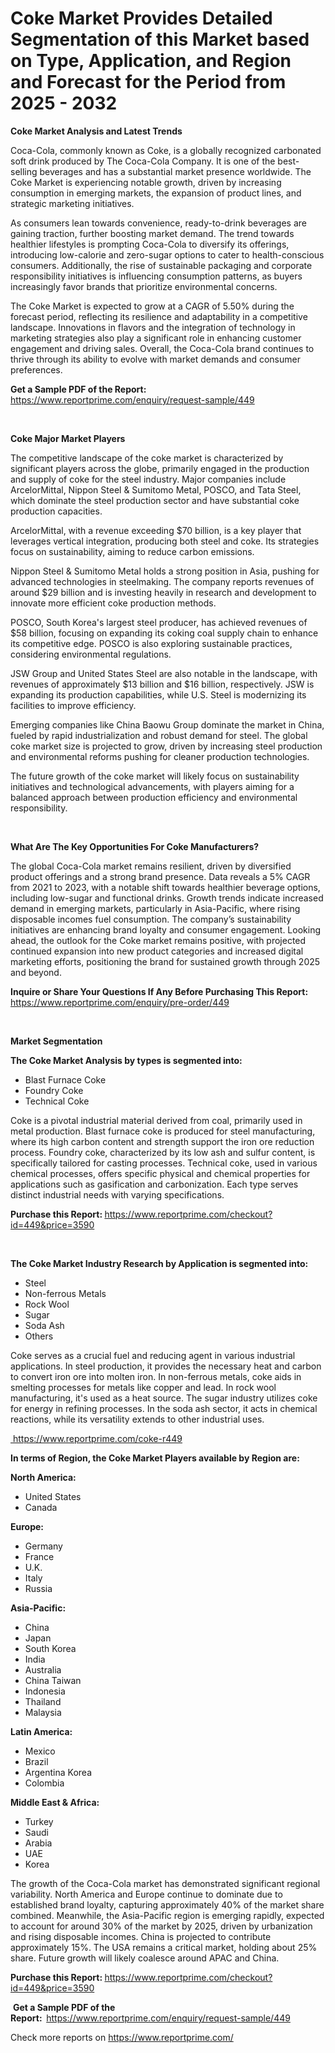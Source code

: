 <p><h1>Coke Market Provides Detailed Segmentation of this Market based on Type, Application, and Region and Forecast for the Period from 2025 - 2032</h1></p><p><strong>Coke Market Analysis and Latest Trends</strong></p>
<p><p>Coca-Cola, commonly known as Coke, is a globally recognized carbonated soft drink produced by The Coca-Cola Company. It is one of the best-selling beverages and has a substantial market presence worldwide. The Coke Market is experiencing notable growth, driven by increasing consumption in emerging markets, the expansion of product lines, and strategic marketing initiatives. </p><p>As consumers lean towards convenience, ready-to-drink beverages are gaining traction, further boosting market demand. The trend towards healthier lifestyles is prompting Coca-Cola to diversify its offerings, introducing low-calorie and zero-sugar options to cater to health-conscious consumers. Additionally, the rise of sustainable packaging and corporate responsibility initiatives is influencing consumption patterns, as buyers increasingly favor brands that prioritize environmental concerns.</p><p>The Coke Market is expected to grow at a CAGR of 5.50% during the forecast period, reflecting its resilience and adaptability in a competitive landscape. Innovations in flavors and the integration of technology in marketing strategies also play a significant role in enhancing customer engagement and driving sales. Overall, the Coca-Cola brand continues to thrive through its ability to evolve with market demands and consumer preferences.</p></p>
<p><strong>Get a Sample PDF of the Report:&nbsp;</strong> <a href="https://www.reportprime.com/enquiry/request-sample/449?utm_campaign=2235&utm_medium=2&utm_source=Github&utm_content=ia&utm_term=18032025&utm_id=coke">https://www.reportprime.com/enquiry/request-sample/449</a></p>
<p>&nbsp;</p>
<p><strong>Coke Major Market Players</strong></p>
<p><p>The competitive landscape of the coke market is characterized by significant players across the globe, primarily engaged in the production and supply of coke for the steel industry. Major companies include ArcelorMittal, Nippon Steel & Sumitomo Metal, POSCO, and Tata Steel, which dominate the steel production sector and have substantial coke production capacities. </p><p>ArcelorMittal, with a revenue exceeding $70 billion, is a key player that leverages vertical integration, producing both steel and coke. Its strategies focus on sustainability, aiming to reduce carbon emissions.</p><p>Nippon Steel & Sumitomo Metal holds a strong position in Asia, pushing for advanced technologies in steelmaking. The company reports revenues of around $29 billion and is investing heavily in research and development to innovate more efficient coke production methods.</p><p>POSCO, South Korea's largest steel producer, has achieved revenues of $58 billion, focusing on expanding its coking coal supply chain to enhance its competitive edge. POSCO is also exploring sustainable practices, considering environmental regulations.</p><p>JSW Group and United States Steel are also notable in the landscape, with revenues of approximately $13 billion and $16 billion, respectively. JSW is expanding its production capabilities, while U.S. Steel is modernizing its facilities to improve efficiency.</p><p>Emerging companies like China Baowu Group dominate the market in China, fueled by rapid industrialization and robust demand for steel. The global coke market size is projected to grow, driven by increasing steel production and environmental reforms pushing for cleaner production technologies.</p><p>The future growth of the coke market will likely focus on sustainability initiatives and technological advancements, with players aiming for a balanced approach between production efficiency and environmental responsibility.</p></p>
<p>&nbsp;</p>
<p><strong>What Are The Key Opportunities For Coke Manufacturers?</strong></p>
<p><p>The global Coca-Cola market remains resilient, driven by diversified product offerings and a strong brand presence. Data reveals a 5% CAGR from 2021 to 2023, with a notable shift towards healthier beverage options, including low-sugar and functional drinks. Growth trends indicate increased demand in emerging markets, particularly in Asia-Pacific, where rising disposable incomes fuel consumption. The company’s sustainability initiatives are enhancing brand loyalty and consumer engagement. Looking ahead, the outlook for the Coke market remains positive, with projected continued expansion into new product categories and increased digital marketing efforts, positioning the brand for sustained growth through 2025 and beyond.</p></p>
<p><strong>Inquire or Share Your Questions If Any Before Purchasing This Report:</strong> <a href="https://www.reportprime.com/enquiry/pre-order/449?utm_campaign=2235&utm_medium=2&utm_source=Github&utm_content=ia&utm_term=18032025&utm_id=coke">https://www.reportprime.com/enquiry/pre-order/449</a></p>
<p>&nbsp;</p>
<p><strong>Market Segmentation</strong></p>
<p><strong>The Coke Market Analysis by types is segmented into:</strong></p>
<p><ul><li>Blast Furnace Coke</li><li>Foundry Coke</li><li>Technical Coke</li></ul></p>
<p><p>Coke is a pivotal industrial material derived from coal, primarily used in metal production. Blast furnace coke is produced for steel manufacturing, where its high carbon content and strength support the iron ore reduction process. Foundry coke, characterized by its low ash and sulfur content, is specifically tailored for casting processes. Technical coke, used in various chemical processes, offers specific physical and chemical properties for applications such as gasification and carbonization. Each type serves distinct industrial needs with varying specifications.</p></p>
<p><strong>Purchase this Report:&nbsp;</strong><a href="https://www.reportprime.com/checkout?id=449&price=3590&utm_campaign=2235&utm_medium=2&utm_source=Github&utm_content=ia&utm_term=18032025&utm_id=coke">https://www.reportprime.com/checkout?id=449&price=3590</a></p>
<p>&nbsp;</p>
<p><strong>The Coke Market Industry Research by Application is segmented into:</strong></p>
<p><ul><li>Steel</li><li>Non-ferrous Metals</li><li>Rock Wool</li><li>Sugar</li><li>Soda Ash</li><li>Others</li></ul></p>
<p><p>Coke serves as a crucial fuel and reducing agent in various industrial applications. In steel production, it provides the necessary heat and carbon to convert iron ore into molten iron. In non-ferrous metals, coke aids in smelting processes for metals like copper and lead. In rock wool manufacturing, it's used as a heat source. The sugar industry utilizes coke for energy in refining processes. In the soda ash sector, it acts in chemical reactions, while its versatility extends to other industrial uses.</p></p>
<p><a href="https://www.reportprime.com/coke-r449?utm_campaign=2235&utm_medium=2&utm_source=Github&utm_content=ia&utm_term=18032025&utm_id=coke">&nbsp;https://www.reportprime.com/coke-r449</a></p>
<p><strong>In terms of Region, the Coke Market Players available by Region are:</strong></p>
<p>
    <p> <strong> North America: </strong>
        <ul>
            <li>United States</li>
            <li>Canada</li>
        </ul>
        </p> 
    <p> <strong> Europe: </strong>
        <ul>
            <li>Germany</li>
            <li>France</li>
            <li>U.K.</li>
            <li>Italy</li>
            <li>Russia</li>
        </ul>
        </p> 
    <p> <strong> Asia-Pacific: </strong>
        <ul>
            <li>China</li>
            <li>Japan</li>
            <li>South Korea</li>
            <li>India</li>
            <li>Australia</li>
            <li>China Taiwan</li>
            <li>Indonesia</li>
            <li>Thailand</li>
            <li>Malaysia</li>
        </ul>
        </p> 
    <p> <strong> Latin America: </strong>
        <ul>
            <li>Mexico</li>
            <li>Brazil</li>
            <li>Argentina Korea</li>
            <li>Colombia</li>
        </ul>
        </p> 
    <p> <strong> Middle East & Africa: </strong>
        <ul>
            <li>Turkey</li>
            <li>Saudi</li>
            <li>Arabia</li>
            <li>UAE</li>
            <li>Korea</li>
        </ul>
    </p>
    </p>
<p><p>The growth of the Coca-Cola market has demonstrated significant regional variability. North America and Europe continue to dominate due to established brand loyalty, capturing approximately 40% of the market share combined. Meanwhile, the Asia-Pacific region is emerging rapidly, expected to account for around 30% of the market by 2025, driven by urbanization and rising disposable incomes. China is projected to contribute approximately 15%. The USA remains a critical market, holding about 25% share. Future growth will likely coalesce around APAC and China.</p></p>
<p><strong>Purchase this Report: </strong><a href="https://www.reportprime.com/checkout?id=449&price=3590&utm_campaign=2235&utm_medium=2&utm_source=Github&utm_content=ia&utm_term=18032025&utm_id=coke">https://www.reportprime.com/checkout?id=449&price=3590</a></p>
<p>&nbsp;<strong>Get a Sample PDF of the Report:&nbsp;&nbsp;</strong><a href="https://www.reportprime.com/enquiry/request-sample/449?utm_campaign=2235&utm_medium=2&utm_source=Github&utm_content=ia&utm_term=18032025&utm_id=coke">https://www.reportprime.com/enquiry/request-sample/449</a></p>
<p><strong></strong></p>
<p>Check more reports on <a href="https://www.reportprime.com/?utm_campaign=2235&utm_medium=2&utm_source=Github&utm_content=ia&utm_term=18032025&utm_id=coke">https://www.reportprime.com/</a></p>